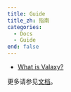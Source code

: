 ```yaml
---
title: Guide
title_zh: 指南
categories:
  - Docs
  - Guide
end: false
---
```


- [What is Valaxy?](/posts/hello-valaxy)

更多请参见[文档](/docs)。
